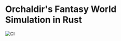 # Orchaldir's Fantasy World Simulation in Rust

![CI](https://github.com/Orchaldir/ofws/workflows/CI/badge.svg)
